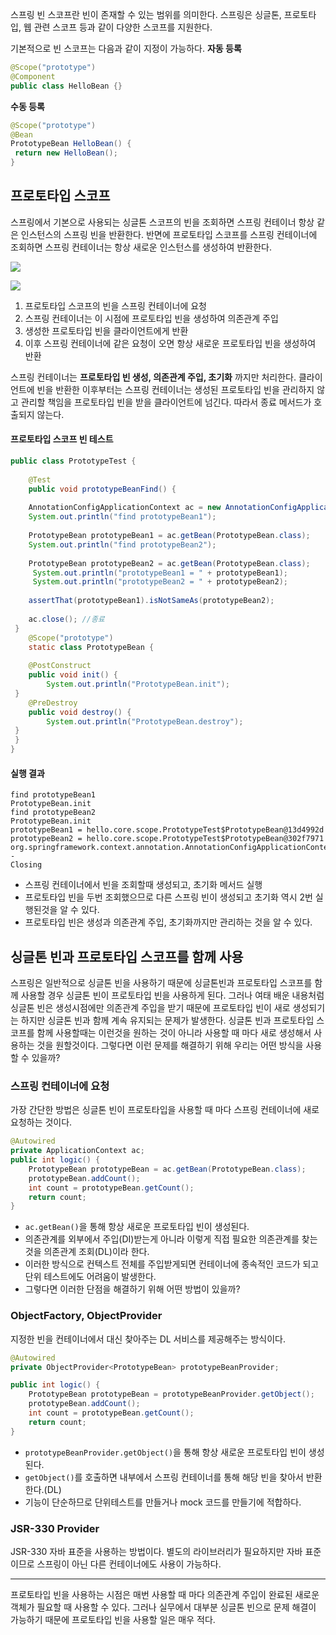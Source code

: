 스프링 빈 스코프란 빈이 존재할 수 있는 범위를 의미한다. 스프링은 싱글톤, 프로토타입, 웹 관련 스코프 등과 같이 다양한 스코프를 지원한다.

기본적으로 빈 스코프는 다음과 같이 지정이 가능하다.
**자동 등록**
```java
@Scope("prototype")
@Component
public class HelloBean {}
```
**수동 등록**
```java
@Scope("prototype")
@Bean
PrototypeBean HelloBean() {
 return new HelloBean();
}
```

## 프로토타입 스코프
스프링에서 기본으로 사용되는 싱글톤 스코프의 빈을 조회하면 스프링 컨테이너 항상 같은 인스턴스의 스프링 빈을 반환한다. 반면에 프로토타입 스코프를 스프링 컨테이너에 조회하면 스프링 컨테이너는 항상 새로운 인스턴스를 생성하여 반환한다.

![](https://velog.velcdn.com/images/gwoprk/post/229ca94b-bfe1-43d0-b608-3880f84c8a3f/image.png)

![](https://velog.velcdn.com/images/gwoprk/post/268c87b5-84e6-4640-9fb0-bca5bbfe490b/image.png)

1. 프로토타입 스코프의 빈을 스프링 컨테이너에 요청
2. 스프링 컨테이너는 이 시점에 프로토타입 빈을 생성하여 의존관계 주입
3. 생성한 프로토타입 빈을 클라이언트에게 반환
4. 이후 스프링 컨테이너에 같은 요청이 오면 항상 새로운 프로토타입 빈을 생성하여 반환

스프링 컨테이너는 **프로토타입 빈 생성, 의존관계 주입, 초기화** 까지만 처리한다. 클라이언트에 빈을 반환한 이후부터는 스프링 컨테이너는 생성된 프로토타입 빈을 관리하지 않고 관리할 책임을 프로토타입 빈을 받을 클라이언트에 넘긴다. 따라서 종료 메서드가 호출되지 않는다.

#### 프로토타입 스코프 빈 테스트
```java
public class PrototypeTest {
 
 	@Test
 	public void prototypeBeanFind() {
 
 	AnnotationConfigApplicationContext ac = new AnnotationConfigApplicationContext(PrototypeBean.class);
 	System.out.println("find prototypeBean1");
 	
    PrototypeBean prototypeBean1 = ac.getBean(PrototypeBean.class);
 	System.out.println("find prototypeBean2");
 	
    PrototypeBean prototypeBean2 = ac.getBean(PrototypeBean.class);
     System.out.println("prototypeBean1 = " + prototypeBean1);
 	 System.out.println("prototypeBean2 = " + prototypeBean2);
 
 	assertThat(prototypeBean1).isNotSameAs(prototypeBean2);
 	
    ac.close(); //종료
 }
 	@Scope("prototype")
 	static class PrototypeBean {
 
 	@PostConstruct
 	public void init() {
 		System.out.println("PrototypeBean.init");
 }
 	@PreDestroy
 	public void destroy() {
 		System.out.println("PrototypeBean.destroy");
 }
 }
}
```
#### 실행 결과
```
find prototypeBean1
PrototypeBean.init
find prototypeBean2
PrototypeBean.init
prototypeBean1 = hello.core.scope.PrototypeTest$PrototypeBean@13d4992d
prototypeBean2 = hello.core.scope.PrototypeTest$PrototypeBean@302f7971
org.springframework.context.annotation.AnnotationConfigApplicationContext -
Closing 
```
- 스프링 컨테이너에서 빈을 조회할때 생성되고, 초기화 메서드 실행
- 프로토타입 빈을 두번 조회했으므로 다른 스프링 빈이 생성되고 초기화 역시 2번 실행된것을 알 수 있다.
- 프로토타입 빈은 생성과 의존관계 주입, 초기화까지만 관리하는 것을 알 수 있다.

## 싱글톤 빈과 프로토타입 스코프를 함께 사용
스프링은 일반적으로 싱글톤 빈을 사용하기 때문에 싱글톤빈과 프로토타입 스코프를 함께 사용할 경우 싱글톤 빈이 프로토타입 빈을 사용하게 된다. 그러나 여태 배운 내용처럼 싱글톤 빈은 생성시점에만 의존관계 주입을 받기 때문에 프로토타입 빈이 새로 생성되기는 하지만 싱글톤 빈과 함께 계속 유지되는 문제가 발생한다. 싱글톤 빈과 프로토타입 스코프를 함께 사용할때는 이런것을 원하는 것이 아니라 사용할 때 마다 새로 생성해서 사용하는 것을 원할것이다. 그렇다면 이런 문제를 해결하기 위해 우리는 어떤 방식을 사용할 수 있을까?

### 스프링 컨테이너에 요청
가장 간단한 방법은 싱글톤 빈이 프로토타입을 사용할 때 마다 스프링 컨테이너에 새로 요청하는 것이다.

```java
@Autowired
private ApplicationContext ac;
public int logic() {
 	PrototypeBean prototypeBean = ac.getBean(PrototypeBean.class);
 	prototypeBean.addCount();
    int count = prototypeBean.getCount();
 	return count;
}
```
- `ac.getBean()`을 통해 항상 새로운 프로토타입 빈이 생성된다.
- 의존관계를 외부에서 주입(DI)받는게 아니라 이렇게 직접 필요한 의존관계를 찾는것을 의존관계 조회(DL)이라 한다.
- 이러한 방식으로 컨텍스트 전체를 주입받게되면 컨테이너에 종속적인 코드가 되고 단위 테스트에도 어려움이 발생한다. 
- 그렇다면 이러한 단점을 해결하기 위해 어떤 방법이 있을까?

### ObjectFactory, ObjectProvider
지정한 빈을 컨테이너에서 대신 찾아주는 DL 서비스를 제공해주는 방식이다.
```java
@Autowired
private ObjectProvider<PrototypeBean> prototypeBeanProvider;

public int logic() {
 	PrototypeBean prototypeBean = prototypeBeanProvider.getObject();
 	prototypeBean.addCount();
	int count = prototypeBean.getCount();
 	return count;
}
```
- `prototypeBeanProvider.getObject()`을 통해 항상 새로운 프로토타입 빈이 생성된다.
- `getObject()`를 호출하면 내부에서 스프링 컨테이너를 통해 해당 빈을 찾아서 반환한다.(DL)
- 기능이 단순하므로 단위테스트를 만들거나 mock 코드를 만들기에 적합하다.

### JSR-330 Provider

JSR-330 자바 표준을 사용하는 방법이다. 별도의 라이브러리가 필요하지만 자바 표준이므로 스프링이 아닌 다른 컨테이너에도 사용이 가능하다.

---
프로토타입 빈을 사용하는 시점은 매번 사용할 때 마다 의존관계 주입이 완료된 새로운 객체가 필요할 때 사용할 수 있다. 그러나 실무에서 대부분 싱글톤 빈으로 문제 해결이 가능하기 때문에 프로토타입 빈을 사용할 일은 매우 적다.